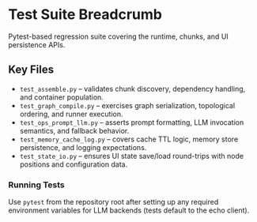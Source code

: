 # Test Suite Breadcrumb

Pytest-based regression suite covering the runtime, chunks, and UI persistence APIs.

## Key Files
- `test_assemble.py` – validates chunk discovery, dependency handling, and container population.
- `test_graph_compile.py` – exercises graph serialization, topological ordering, and runner execution.
- `test_ops_prompt_llm.py` – asserts prompt formatting, LLM invocation semantics, and fallback behavior.
- `test_memory_cache_log.py` – covers cache TTL logic, memory store persistence, and logging expectations.
- `test_state_io.py` – ensures UI state save/load round-trips with node positions and configuration data.

### Running Tests
Use `pytest` from the repository root after setting up any required environment variables for LLM backends (tests default to the echo client).
